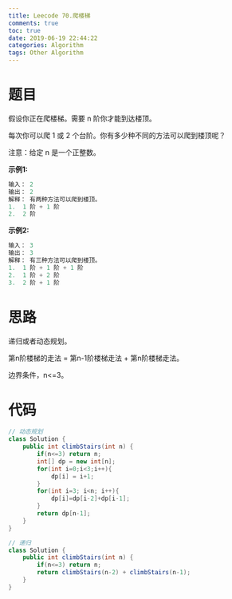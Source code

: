 ```yaml
---
title: Leecode 70.爬楼梯
comments: true
toc: true
date: 2019-06-19 22:44:22
categories: Algorithm
tags: Other Algorithm
---
```


# 题目

假设你正在爬楼梯。需要 n 阶你才能到达楼顶。

每次你可以爬 1 或 2 个台阶。你有多少种不同的方法可以爬到楼顶呢？

注意：给定 n 是一个正整数。

**示例1:**
```java
输入： 2
输出： 2
解释： 有两种方法可以爬到楼顶。
1.  1 阶 + 1 阶
2.  2 阶
```

**示例2:**
```java
输入： 3
输出： 3
解释： 有三种方法可以爬到楼顶。
1.  1 阶 + 1 阶 + 1 阶
2.  1 阶 + 2 阶
3.  2 阶 + 1 阶
```

# 思路

递归或者动态规划。

第n阶楼梯的走法 = 第n-1阶楼梯走法 + 第n阶楼梯走法。

边界条件，n<=3。

# 代码

```java
// 动态规划
class Solution {
    public int climbStairs(int n) {
        if(n<=3) return n;
        int[] dp = new int[n];
        for(int i=0;i<3;i++){
            dp[i] = i+1;
        }
        for(int i=3; i<n; i++){
            dp[i]=dp[i-2]+dp[i-1];
        }
        return dp[n-1];
    }
}
```

```java
// 递归
class Solution {
    public int climbStairs(int n) {
        if(n<=3) return n;
        return climbStairs(n-2) + climbStairs(n-1);
    }
}
```
